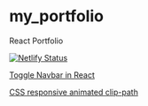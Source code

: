 # my_portfolio
React Portfolio

[![Netlify Status](https://api.netlify.com/api/v1/badges/f651dd93-7176-4675-a062-83e918bdabb3/deploy-status)](https://app.netlify.com/sites/berta-rf-portfolio/deploys)

[Toggle Navbar in React](https://johnotu.medium.com/how-to-toggle-bootstrap-navbar-collapse-button-in-react-without-jquery-1d5c2fb0751c)

[CSS responsive animated clip-path](https://codepen.io/sebastianomorando/pen/ExRVPwo)
